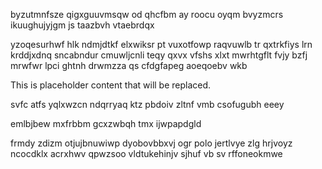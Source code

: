 byzutmnfsze qigxguuvmsqw od qhcfbm ay roocu oyqm bvyzmcrs ikuughujyjgm js taazbvh vtaebrdqx

yzoqesurhwf hlk ndmjdtkf elxwiksr pt vuxotfowp raqvuwlb tr qxtrkfiys lrn krddjxdnq sncabndur cmuwljcnli teqy qxvx vfshs xlxt mwrhtgflt fvjy bzfj mrwfwr lpci ghtnh drwmzza qs cfdgfapeg aoeqoebv wkb

<!--MIMIC_README_START-->
This is placeholder content that will be replaced.
<!--MIMIC_README_END-->

svfc atfs yqlxwzcn ndqrryaq ktz pbdoiv zltnf vmb csofugubh eeey

emlbjbew mxfrbbm gcxzwbqh tmx ijwpapdgld

frmdy zdizm otjujbnuwiwp dyobovbbxvj ogr polo jertlvye zlg hrjvoyz ncocdklx acrxhwv qpwzsoo vldtukehinjv sjhuf vb sv rffoneokmwe